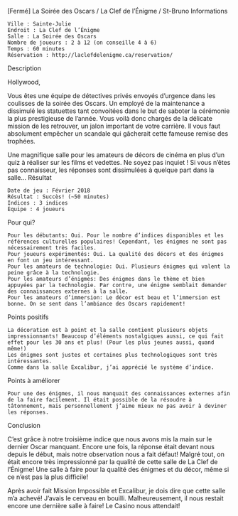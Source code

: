 
[Fermé] La Soirée des Oscars / La Clef de l’Énigme / St-Bruno
Informations

    Ville : Sainte-Julie
    Endroit : La Clef de l’Énigme
    Salle : La Soirée des Oscars
    Nombre de joueurs : 2 à 12 (on conseille 4 à 6)
    Temps : 60 minutes
    Réservation : http://laclefdelenigme.ca/reservation/

Description

Hollywood,

Vous êtes une équipe de détectives privés envoyés d’urgence dans les coulisses de la soirée des Oscars. Un employé de la maintenance a dissimulé les statuettes tant convoitées dans le but de saboter la cérémonie la plus prestigieuse de l’année. Vous voilà donc chargés de la délicate mission de les retrouver, un jalon important de votre carrière. Il vous faut absolument empêcher un scandale qui gâcherait cette fameuse remise des trophées.

Une magnifique salle pour les amateurs de décors de cinéma en plus d’un quiz à réaliser sur les films et vedettes.
Ne soyez pas inquiet ! Si vous n’êtes pas connaisseur, les réponses sont dissimulées à quelque part dans la salle…
Résultat

    Date de jeu : Février 2018
    Résultat : Succès! (~50 minutes)
    Indices : 3 indices
    Équipe : 4 joueurs

Pour qui?

    Pour les débutants: Oui. Pour le nombre d’indices disponibles et les références culturelles populaires! Cependant, les énigmes ne sont pas nécessairement très faciles.
    Pour joueurs expérimentés: Oui. La qualité des décors et des énigmes en font un jeu intéressant.
    Pour les amateurs de technologie: Oui. Plusieurs énigmes qui valent la peine grâce à la technologie.
    Pour les amateurs d’énigmes: Des énigmes dans le thème et bien appuyées par la technologie. Par contre, une énigme semblait demander des connaissances externes à la salle.
    Pour les amateurs d’immersion: Le décor est beau et l’immersion est bonne. On se sent dans l’ambiance des Oscars rapidement!

 Points positifs

    La décoration est à point et la salle contient plusieurs objets impressionnants! Beaucoup d’éléments nostalgiques aussi, ce qui fait effet pour les 30 ans et plus! (Pour les plus jeunes aussi, quand même!)
    Les énigmes sont justes et certaines plus technologiques sont très intéressantes.
    Comme dans la salle Excalibur, j’ai apprécié le système d’indice.

Points à améliorer

    Pour une des énigmes, il nous manquait des connaissances externes afin de la faire facilement. Il était possible de la résoudre à tâtonnement, mais personnellement j’aime mieux ne pas avoir à deviner les réponses.

Conclusion

C’est grâce à notre troisième indice que nous avons mis la main sur le dernier Oscar manquant. Encore une fois, la réponse était devant nous depuis le début, mais notre observation nous a fait défaut! Malgré tout, on était encore très impressionné par la qualité de cette salle de La Clef de l’Énigme! Une salle à faire pour la qualité des énigmes et du décor, même si ce n’est pas la plus difficile!

Après avoir fait Mission Impossible et Excalibur, je dois dire que cette salle m’a achevé! J’avais le cerveau en bouilli. Malheureusement, il nous restait encore une dernière salle à faire! Le Casino nous attendait!
